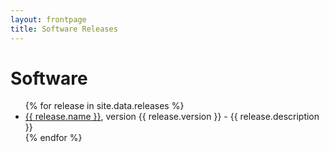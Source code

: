 ```yaml
---
layout: frontpage
title: Software Releases
---
```


# Software

<ul>
{% for release in site.data.releases %}
<li> <a href="{{ site.baseurl }}/{{ release.repo }}/resources/{{ release.file }}">{{ release.name }}</a>, version {{ release.version }} - {{ release.description }}</li>
{% endfor %}
</ul>

